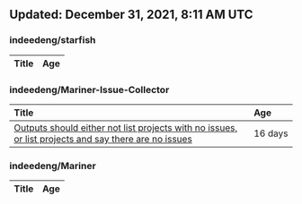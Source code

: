 ## Updated: December 31, 2021, 8:11 AM UTC


### indeedeng/starfish
|**Title**|**Age**|
|:----|:----|


### indeedeng/Mariner-Issue-Collector
|**Title**|**Age**|
|:----|:----|
|[Outputs should either not list projects with no issues, or list projects and say there are no issues](https://github.com/indeedeng/Mariner-Issue-Collector/issues/40)|16&nbsp;days|


### indeedeng/Mariner
|**Title**|**Age**|
|:----|:----|